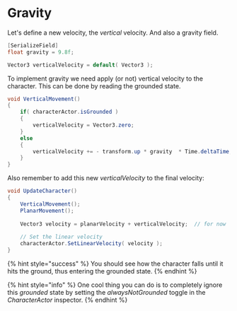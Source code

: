 # Gravity

Let's define a new velocity, the _vertical_ velocity. And also a gravity field.

```csharp
[SerializeField]
float gravity = 9.8f;

Vector3 verticalVelocity = default( Vector3 );
```

To implement gravity we need apply \(or not\) vertical velocity to the character. This can be done by reading the grounded state.

```csharp
void VerticalMovement()
{
    if( characterActor.isGrounded )
    {
        verticalVelocity = Vector3.zero;
    }
    else
    {
        verticalVelocity += - transform.up * gravity  * Time.deltaTime;
    }
}
```

Also remember to add this new _verticalVelocity_ to the final velocity:

```csharp
void UpdateCharacter()
{        
    VerticalMovement();
    PlanarMovement();    
    
    Vector3 velocity = planarVelocity + verticalVelocity;  // for now
    
    // Set the linear velocity
    characterActor.SetLinearVelocity( velocity );
}
```

{% hint style="success" %}
You should see how the character falls until it hits the ground, thus entering the grounded state.
{% endhint %}

{% hint style="info" %}
One cool thing you can do is to completely ignore this _grounded_ state by setting the _alwaysNotGrounded_ toggle in the _CharacterActor_ inspector.
{% endhint %}

